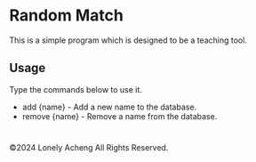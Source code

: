 # Random Match
This is a simple program which is designed to be a teaching tool.

## Usage
Type the commands below to use it.
- add {name} - Add a new name to the database.
- remove {name} - Remove a name from the database.
    
#
©2024 Lonely Acheng All Rights Reserved.